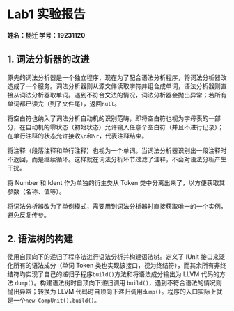 # Lab1 实验报告

#### 姓名：杨迁		学号：19231120



## 1. 词法分析器的改进

原先的词法分析器是一个独立程序，现在为了配合语法分析程序，将词法分析器改造成了一个服务。词法分析器则从源文件读取字符并组合成单词，语法分析器则直接从词法分析器取单词。遇到不符合文法的情况，词法分析器会抛出异常；若所有单词都已读完（到了文件尾），返回`null`。

将空白符也纳入了词法分析自动机的识别范畴，即将空白符也视为字母表的一部分，在自动机的零状态（初始状态）允许输入任意个空白符（并且不进行记录）；在单行注释的状态允许接收`\n`和`\r`，代表注释结束。

将注释（段落注释和单行注释）也视为一个单词。当词法分析器识别出一段注释时不返回，而是继续循环。这样就在词法分析环节过滤了注释，不会对语法分析产生干扰。

将 Number 和 Ident 作为单独的衍生类从 Token 类中分离出来了，以方便获取其参数（名称、值等）。

将词法分析器改为了单例模式，需要用到词法分析器时直接获取唯一的一个实例，避免反复传参。



## 2. 语法树的构建

使用自顶向下的递归子程序法进行语法分析并构建语法树。定义了 IUnit 接口来泛化所有的语法成分（单词 Token 类也实现该接口，视为终结符），而其余所有非终结符均实现了自己的递归子程序`build()`方法和将语法成分输出为 LLVM 代码的方法 `dump()`。构建语法树时自顶向下递归调用 `build()`，遇到不符合语法的情况则抛出异常；转换为 LLVM 代码时自顶向下递归调用`dump()`。程序的入口实际上就是一个`new CompUnit().build()`。

